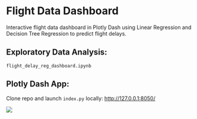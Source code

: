 # Flight Data Dashboard
Interactive flight data dashboard in Plotly Dash using Linear Regression and Decision Tree Regression to predict flight delays.

## Exploratory Data Analysis:
`flight_delay_reg_dashboard.ipynb`

## Plotly Dash App:
Clone repo and launch `index.py` locally: http://127.0.0.1:8050/


![](https://github.com/CS-Edwards/flight_delay_data_dashboard/dashboard_gif.gif)
